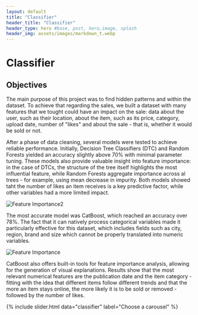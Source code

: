 ```yaml
---
layout: default
title: "Classifier"
header_title: "Classifier"
header_type: hero #base, post, hero,image, splash
header_img: assets/images/markdown_t.webp
---
```


# Classifier
## Objectives

The main purpose of this project was to find hidden patterns and within the dataset. To achieve that regarding the sales, we built a dataset with many features that we tought could have an impact on the sale: data about the user, such as their location, about the item, such as its price, category, upload date, number of "likes" and about the sale - that is, whether it would be sold or not.

After a phase of data cleaning, several models were tested to achieve reliable performance. Initially, Decision Tree Classifiers (DTC) and Random Forests yielded an accuracy slightly above 70% with minimal parameter tuning. These models also provide valuable insight into feature importance: in the case of DTCs, the structure of the tree itself highlights the most influential feature, while Random Forests aggregate importance across al trees - for example, using mean decrease in impurity. 
Both models showed taht the number of likes an item receives is a key predictive factor, while other variables had a more limited impact. 

![Feature Importance2](assets/images/classifier/Feature_Importance_RF_No_Title.png)

The most accurate model was CatBoost, which reached an accuracy over 78%. The fact that it can natively process categorical variables made it particularly effective for this dataset, which includes fields such as city, region, brand and size which cannot be properly translated into numeric variables. 

![Feature Importance](assets/images/classifier/Feature_Importance_CatBoost_No_Title.png)

CatBoost also offers built-in tools for feature importance analysis, allowing for the generation of visual explanations. Results show that the most relevant numerical features are the publication date and the item category - fitting with the idea that different items follow different trends and that the more an item stays online, the more likely it is to be sold or removed - followed by the number of likes.

{% include slider.html data="classifier" label="Choose a carousel" %}